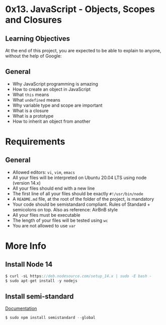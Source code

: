 # 0x13. JavaScript - Objects, Scopes and Closures

## Learning Objectives

At the end of this project, you are expected to be able to explain to anyone, without the help of Google:

## General
- Why JavaScript programming is amazing
- How to create an object in JavaScript
- What `this` means
- What `undefined` means
- Why variable type and scope are important
- What is a closure
- What is a prototype
- How to inherit an object from another

# Requirements

## General
- Allowed editors: `vi`, `vim`, `emacs`
- All your files will be interpreted on Ubuntu 20.04 LTS using node (version 14.x)
- All your files should end with a new line
- The first line of all your files should be exactly `#!/usr/bin/node`
- A `README.md` file, at the root of the folder of the project, is mandatory
- Your code should be semistandard compliant. Rules of Standard + semicolons on top. Also as reference: AirBnB style
- All your files must be executable
- The length of your files will be tested using `wc`
- You are not allowed to use `var`

# More Info

## Install Node 14

```c
$ curl -sL https://deb.nodesource.com/setup_14.x | sudo -E bash -
$ sudo apt-get install -y nodejs
```

## Install semi-standard
[Documentation](https://intranet.alxswe.com/rltoken/oc1-9XTUtCiIyZkdAFvoUQ)

```c
$ sudo npm install semistandard --global
```
